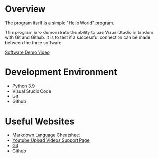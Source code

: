 # Overview

The program itself is a simple "Hello World" program.

This program is to demonstrate the ability to use Visual Studio in tandem with Git and Github. It is to test if a successful connection can be made between the three software.

[Software Demo Video](https://youtu.be/1RAgzK_1viw)

# Development Environment

* Python 3.9
* Visual Studio Code
* Git
* Github

# Useful Websites

* [Markdown Language Cheatsheet](https://www.markdownguide.org/cheat-sheet/)
* [Youtube Upload Videos Support Page](https://support.google.com/youtube/answer/57407)
* [Git](https://git-scm.com/download)
* [Github](https://github.com/) 
